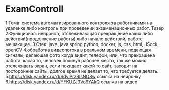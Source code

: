 # ExamControll

1.Тема: система автоматизированного контроля за работниками на удаленке либо контроль при проведении экзаменационных работ.
Тизер
2.Функционал: нейронка, отслеживающая прекращение каких либо действий(продолжение работы) либо начало действий, работе мешающие.
3.Стек: java, java spring python, docker, js, css, html, JSock, openCV
4.обработка видеопотока в реальном времени, подающая сигналы, делающая фото когда видит, телефон, или, что прекращена работа, какая то, человек покинул рабочее место, так же можно отслеживать экран, если покидает какой то сайт, заходит на посторонние сайты, долгое время не делает то, что требуется делать.
5.https://disk.yandex.ru/d/SdvlPrzRIsNQ8w ссылка на нейронку
6.https://disk.yandex.ru/d/YFKUZJ3Vo9YAkQ ссылка на видео

